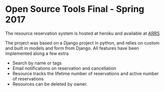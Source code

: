 # Open Source Tools Final - Spring 2017

The resource reservation system is hosted at heroku and available at [ARRS](https://arcane-unicorn.herokuapp.com)

The project was based on a Django project in python, and relies on custom and built in models and form from Django. All features have been implemented along a few extra

 - Search by name or tags
 - Email notifications on reservation and cancellation
 - Resource tracks the lifetime number of reservations and active number of reservations
 - Resources can be deleted by owner.
